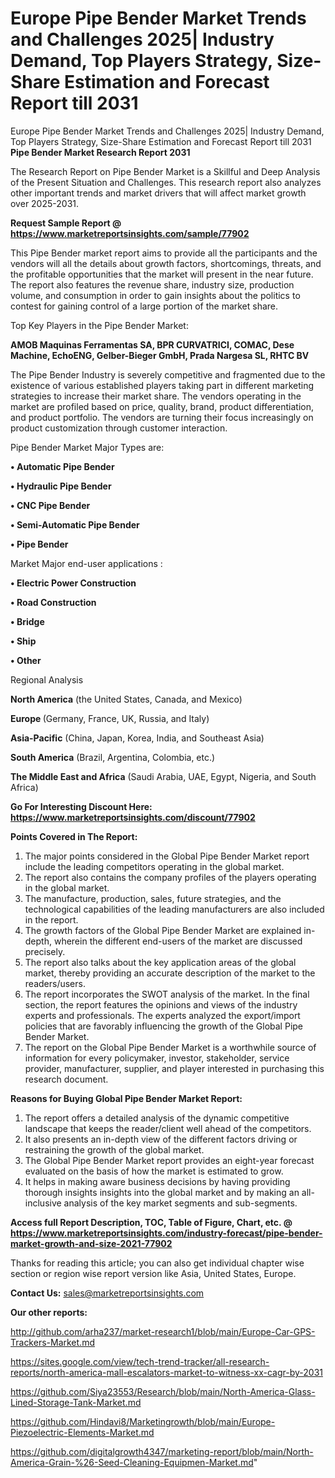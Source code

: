 # Europe Pipe Bender Market Trends and Challenges 2025| Industry Demand, Top Players Strategy, Size-Share Estimation and Forecast Report till 2031
Europe Pipe Bender Market Trends and Challenges 2025| Industry Demand, Top Players Strategy, Size-Share Estimation and Forecast Report till 2031
<strong>Pipe Bender Market Research Report 2031</strong>

The Research Report on Pipe Bender Market is a Skillful and Deep Analysis of the Present Situation and Challenges. This research report also analyzes other important trends and market drivers that will affect market growth over 2025-2031.

<strong>Request Sample Report @ <a href=https://www.marketreportsinsights.com/sample/77902>https://www.marketreportsinsights.com/sample/77902</a></strong>

This Pipe Bender market report aims to provide all the participants and the vendors will all the details about growth factors, shortcomings, threats, and the profitable opportunities that the market will present in the near future. The report also features the revenue share, industry size, production volume, and consumption in order to gain insights about the politics to contest for gaining control of a large portion of the market share.

Top Key Players in the Pipe Bender Market:

<strong>AMOB Maquinas Ferramentas SA, BPR CURVATRICI, COMAC, Dese Machine, EchoENG, Gelber-Bieger GmbH, Prada Nargesa SL, RHTC BV</strong>

The Pipe Bender Industry is severely competitive and fragmented due to the existence of various established players taking part in different marketing strategies to increase their market share. The vendors operating in the market are profiled based on price, quality, brand, product differentiation, and product portfolio. The vendors are turning their focus increasingly on product customization through customer interaction.

Pipe Bender Market Major Types are:

<strong>• Automatic Pipe Bender

• Hydraulic Pipe Bender

• CNC Pipe Bender

• Semi-Automatic Pipe Bender

• Pipe Bender</strong>

Market Major end-user applications :

<strong>• Electric Power Construction

• Road Construction

• Bridge

• Ship

• Other</strong>

Regional Analysis

</u><strong><b>North America</b></strong> (the United States, Canada, and Mexico)

<strong><b>Europe </b></strong>(Germany, France, UK, Russia, and Italy)

<strong><b>Asia-Pacific</b></strong> (China, Japan, Korea, India, and Southeast Asia)

<strong><b>South America</b></strong> (Brazil, Argentina, Colombia, etc.)

<strong><b>The Middle East and Africa</b></strong> (Saudi Arabia, UAE, Egypt, Nigeria, and South Africa)

<strong>Go For Interesting Discount Here: <a href=https://www.marketreportsinsights.com/discount/77902>https://www.marketreportsinsights.com/discount/77902</a></strong>

<strong>Points Covered in The Report:</strong>
<ol>
  <li>The major points considered in the Global Pipe Bender Market report include the leading competitors operating in the global market.</li>
  <li>The report also contains the company profiles of the players operating in the global market.</li>
  <li>The manufacture, production, sales, future strategies, and the technological capabilities of the leading manufacturers are also included in the report.</li>
  <li>The growth factors of the Global Pipe Bender Market are explained in-depth, wherein the different end-users of the market are discussed precisely.</li>
  <li>The report also talks about the key application areas of the global market, thereby providing an accurate description of the market to the readers/users.</li>
  <li>The report incorporates the SWOT analysis of the market. In the final section, the report features the opinions and views of the industry experts and professionals. The experts analyzed the export/import policies that are favorably influencing the growth of the Global Pipe Bender Market.</li>
  <li>The report on the Global Pipe Bender Market is a worthwhile source of information for every policymaker, investor, stakeholder, service provider, manufacturer, supplier, and player interested in purchasing this research document.</li>
</ol>
<strong>Reasons for Buying Global Pipe Bender Market Report:</strong>

<ol>
  <li>The report offers a detailed analysis of the dynamic competitive landscape that keeps the reader/client well ahead of the competitors.</li>
  <li>It also presents an in-depth view of the different factors driving or restraining the growth of the global market.</li>
  <li>The Global Pipe Bender Market report provides an eight-year forecast evaluated on the basis of how the market is estimated to grow.</li>
  <li>It helps in making aware business decisions by having providing thorough insights insights into the global market and by making an all-inclusive analysis of the key market segments and sub-segments.</li>
</ol>
<strong>Access full Report Description, TOC, Table of Figure, Chart, etc. @ <a href=https://www.marketreportsinsights.com/industry-forecast/pipe-bender-market-growth-and-size-2021-77902>https://www.marketreportsinsights.com/industry-forecast/pipe-bender-market-growth-and-size-2021-77902</a></strong>


Thanks for reading this article; you can also get individual chapter wise section or region wise report version like Asia, United States, Europe.

<strong>Contact Us:</strong>
sales@marketreportsinsights.com

<strong>Our other reports:</strong>

<a href=http://github.com/arha237/market-research1/blob/main/Europe-Car-GPS-Trackers-Market.md>http://github.com/arha237/market-research1/blob/main/Europe-Car-GPS-Trackers-Market.md</a>

<a href=https://sites.google.com/view/tech-trend-tracker/all-research-reports/north-america-mall-escalators-market-to-witness-xx-cagr-by-2031>https://sites.google.com/view/tech-trend-tracker/all-research-reports/north-america-mall-escalators-market-to-witness-xx-cagr-by-2031</a>

<a href=https://github.com/Siya23553/Research/blob/main/North-America-Glass-Lined-Storage-Tank-Market.md>https://github.com/Siya23553/Research/blob/main/North-America-Glass-Lined-Storage-Tank-Market.md</a>

<a href=https://github.com/Hindavi8/Marketingrowth/blob/main/Europe-Piezoelectric-Elements-Market.md>https://github.com/Hindavi8/Marketingrowth/blob/main/Europe-Piezoelectric-Elements-Market.md</a>

<a href=https://github.com/digitalgrowth4347/marketing-report/blob/main/North-America-Grain-%26-Seed-Cleaning-Equipmen-Market.md>https://github.com/digitalgrowth4347/marketing-report/blob/main/North-America-Grain-%26-Seed-Cleaning-Equipmen-Market.md</a>"

